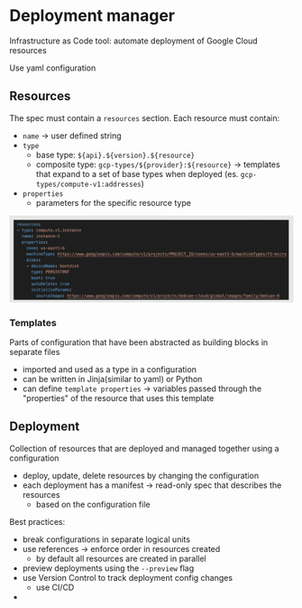 # Deployment manager

Infrastructure as Code tool: automate deployment of Google Cloud resources

Use yaml configuration

## Resources

The spec must contain a `resources` section. Each resource must contain:

- `name` -> user defined string
- `type`
  - base type: `${api}.${version}.${resource}`
  - composite type: `gcp-types/${provider}:${resource}` -> templates that expand to a set of base types when deployed (es. `gcp-types/compute-v1:addresses`)
- `properties`
  - parameters for the specific resource type

![alt text](ch6.13-deployment-manager.resources-overview.png)

### Templates

Parts of configuration that have been abstracted as building blocks in separate files 

- imported and used as a type in a configuration
- can be written in Jinja(similar to yaml) or Python
- can define `template properties` -> variables passed through the "properties" of the resource that uses this template

## Deployment

Collection of resources that are deployed and managed together using a configuration

- deploy, update, delete resources by changing the configuration
- each deployment has a manifest -> read-only spec that describes the resources
  - based on the configuration file

Best practices:

- break configurations in separate logical units
- use references -> enforce order in resources created
  - by default all resources are created in parallel
- preview deployments using the `--preview` flag
- use Version Control to track deployment config changes
  - use CI/CD
- 
